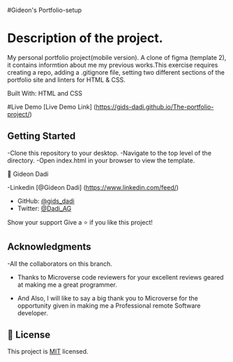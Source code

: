 #Gideon's Portfolio-setup

# Description of the project.

My personal portfolio project(mobile version). A clone of figma (template 2), it contains informtion about me my previous works.This exercise requires creating a repo, adding a .gitignore file, setting two different sections of the portfolio site and linters for HTML & CSS.

Built With: HTML and CSS

#Live Demo 
[Live Demo Link] (https://gids-dadi.github.io/The-portfolio-project/)

## Getting Started

-Clone this repository to your desktop.
-Navigate to the top level of the directory.
-Open index.html in your browser to view the template.

👤 Gideon Dadi

-Linkedin [@Gideon Dadi] (https://www.linkedin.com/feed/)

- GitHub: [@gids_dadi](https://github.com/gids-dadi)
- Twitter: [@Dadi_AG](https://twitter.com/Dadi_AG)

Show your support
Give a ⭐️ if you like this project!

## Acknowledgments

-All the collaborators on this branch.

- Thanks to Microverse code reviewers for your excellent reviews geared at making me a great programmer.

- And Also, I will like to say a big thank you to Microverse for the opportunity given in making me a Professional remote Software developer.

## 📝 License

This project is [MIT](./MIT.md) licensed.
